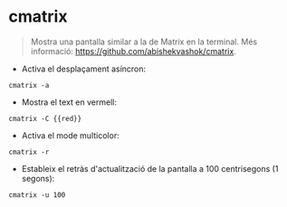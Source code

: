 # cmatrix

> Mostra una pantalla similar a la de Matrix en la terminal.
> Més informació: <https://github.com/abishekvashok/cmatrix>.

- Activa el desplaçament asíncron:

`cmatrix -a`

- Mostra el text en vermell:

`cmatrix -C {{red}}`

- Activa el mode multicolor:

`cmatrix -r`

- Estableix el retràs d'actualització de la pantalla a 100 centrisegons (1 segons):

`cmatrix -u 100`
